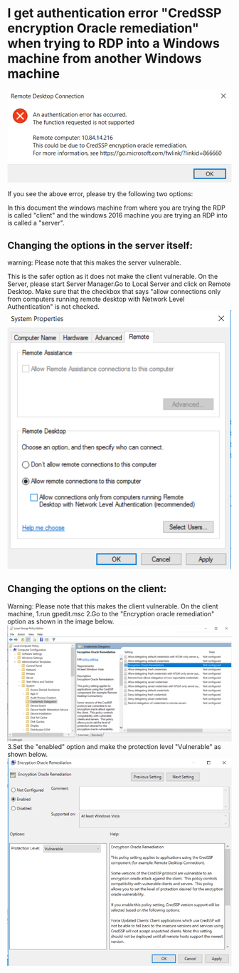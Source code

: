 # I get authentication error "CredSSP encryption Oracle remediation" when trying to RDP into a Windows machine from another Windows machine

![CredSSP encryption Oracle remediation](CredSSPError.png)


If you see the above error, please try the following two options:

In this document the windows machine from where you are trying the RDP is called "client" and the
windows 2016 machine you are trying an RDP into is called a "server".

## Changing the options in the server itself:

warning: Please note that this makes the server vulnerable.

This is the safer option as it does not make the client vulnerable.
On the Server, please start Server Manager.Go to Local Server and click on Remote Desktop.
Make sure that the checkbox that says "allow connections only from computers running remote desktop with Network Level Authentication" is not checked.
![System Properties]( SystemProperties.png)

## Changing the options on the client:

Warning: Please note that this makes the client vulnerable.
On the client machine,
1.run gpedit.msc
2.Go to the "Encryption oracle remediation" option as shown in the image below.
![Local Group Policy Editor](LocalGroupPolicyEditor_EOR.png)
3.Set the "enabled" option and make the protection level "Vulnerable" as shown below.
![Encryption Oracle Remediation](EncryptionOracleRemediationDlg.png)